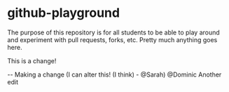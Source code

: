 # github-playground

The purpose of this repository is for all students to be able to play around and experiment with pull requests, forks, etc. Pretty much anything goes here.

This is a change!

-- Making a change (I can alter this! (I think) - @Sarah)  @Dominic
Another edit
